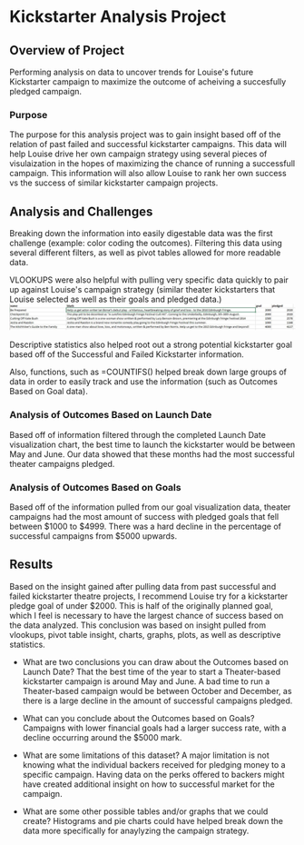 # Kickstarter Analysis Project

## Overview of Project
Performing analysis on data to uncover trends for Louise's future Kickstarter campaign to maximize the outcome of acheiving a succesfully pledged campaign.

### Purpose
The purpose for this analysis project was to gain insight based off of the relation of past failed and successful kickstarter campaigns. This data will help Louise drive her own campaign strategy using several pieces of visulaization in the hopes of maximizing the chance of running a successfull campaign. This information will also allow Louise to rank her own success vs the success of similar kickstarter campaign projects.

## Analysis and Challenges
Breaking down the information into easily digestable data was the first challenge (example: color coding the outcomes). Filtering this data using several different filters, as well as pivot tables allowed for more readable data. 

VLOOKUPS were also helpful with pulling very specific data quickly to pair up against Louise's campaign strategy (similar theater kickstarters that Louise selected as well as their goals and pledged data.)
![V_Lookups_Chart](https://github.com/dwest85/kickstarter-analysis/blob/main/images/v_lookups_example.JPG)

Descriptive statistics also helped root out a strong potential kickstarter goal based off of the Successful and Failed Kickstarter information.

Also, functions, such as =COUNTIFS() helped break down large groups of data in order to easily track and use the information (such as Outcomes Based on Goal data).


### Analysis of Outcomes Based on Launch Date
Based off of information filtered through the completed Launch Date visualization chart, the best time to launch the kickstarter would be between May and June. Our data showed that these months had the most successful theater campaigns pledged. 

### Analysis of Outcomes Based on Goals
Based off of the information pulled from our goal visualization data, theater campaigns had the most amount of success with pledged goals that fell between $1000 to $4999. There was a hard decline in the percentage of successful campaigns from $5000 upwards. 

## Results
Based on the insight gained after pulling data from past successful and failed kickstarter theatre projects, I recommend Louise try for a kickstarter pledge goal of under $2000. This is half of the originally planned goal, which I feel is necessary to have the largest chance of success based on the data analyzed. This conclusion was based on insight pulled from vlookups, pivot table insight, charts, graphs, plots, as well as descriptive statistics.

- What are two conclusions you can draw about the Outcomes based on Launch Date?
That the best time of the year to start a Theater-based kickstarter campaign is around May and June. A bad time to run a Theater-based campaign would be between October and December, as there is a large decline in the amount of successful campaigns pledged.

- What can you conclude about the Outcomes based on Goals?
Campaigns with lower financial goals had a larger success rate, with a decline occurring around the $5000 mark.

- What are some limitations of this dataset?
A major limitation is not knowing what the individual backers received for pledging money to a specific campaign. Having data on the perks offered to backers might have created additional insight on how to successful market for the campaign.

- What are some other possible tables and/or graphs that we could create?
Histograms and pie charts could have helped break down the data more specifically for anaylyzing the campaign strategy.